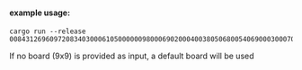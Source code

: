 #### example usage:
```
cargo run --release 008431269609720834030006105000000980006902000400380506800540690003000702165209340
```

If no board (9x9) is provided as input, a default board will be used
